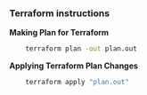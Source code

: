 ### Terraform instructions

**Making Plan for Terraform**
```bash
    terraform plan -out plan.out
```

**Applying Terraform Plan Changes**
```bash
    terraform apply "plan.out"
```
